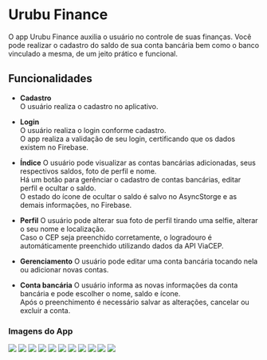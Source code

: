 # Urubu Finance
O app Urubu Finance auxilia o usuário no controle de suas finanças. Você pode realizar o cadastro do saldo de sua conta bancária bem como o banco vinculado a mesma, de um jeito prático e funcional.

## Funcionalidades
- **Cadastro**  
O usuário realiza o cadastro no aplicativo.

- **Login**  
O usuário realiza o login conforme cadastro.  
O app realiza a validação de seu login, certificando que os dados existem no Firebase.

- **Índice**
O usuário pode visualizar as contas bancárias adicionadas, seus respectivos saldos, foto de perfil e nome.  
Há um botão para gerênciar o cadastro de contas bancárias, editar perfil e ocultar o saldo.  
O estado do ícone de ocultar o saldo é salvo no AsyncStorge e as demais informações, no Firebase.

- **Perfil**
O usuário pode alterar sua foto de perfil tirando uma selfie, alterar o seu nome e localização.  
Caso o CEP seja preenchido corretamente, o logradouro é automáticamente preenchido utilizando dados da API ViaCEP.

- **Gerenciamento**
O usuário pode editar uma conta bancária tocando nela ou adicionar novas contas.

- **Conta bancária**
O usuário informa as novas informações da conta bancária e pode escolher o nome, saldo e ícone.  
Após o preenchimento é necessário salvar as alterações, cancelar ou excluir a conta.


### Imagens do App
<img src='https://i.imgur.com/fEGd9G1.png'/>
<img src='https://i.imgur.com/hQK0P5W.png'/>  

<img src='https://i.imgur.com/8AFcHes.png'/>
<img src='https://i.imgur.com/ATic15j.png'/>
<img src='https://i.imgur.com/oN6rEKu.png'/>  

<img src='https://i.imgur.com/xsBI7zx.png'/>
<img src='https://i.imgur.com/MRw3t0n.png'/>  

<img src='https://i.imgur.com/PF8xROQ.png'/>  
<img src='https://i.imgur.com/J28JEWK.png'/>

<img src='https://i.imgur.com/Avdwpss.png'/>
<img src='https://i.imgur.com/CfutSti.png'/>


